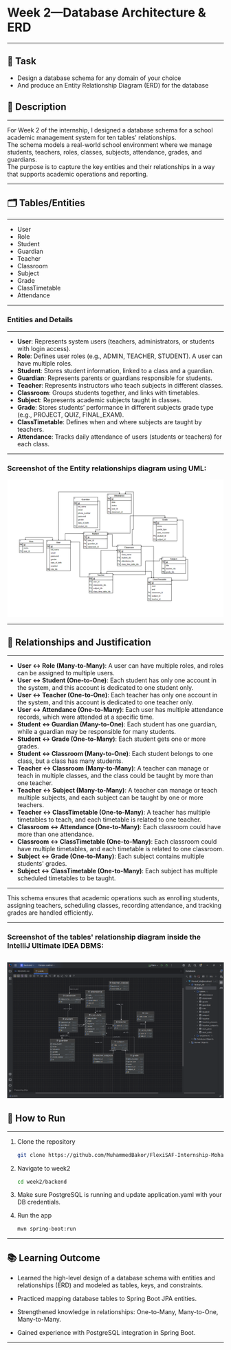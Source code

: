 # Week 2—Database Architecture & ERD

---

## 🎯 Task
- Design a database schema for any domain of your choice 
- And produce an Entity Relationship Diagram (ERD) for the database

## 📖 Description

---

For Week 2 of the internship, I designed a database schema for a school academic management system for ten tables' relationships.   
The schema models a real-world school environment where we manage students, teachers, roles, classes, subjects, attendance, grades, and guardians.  
The purpose is to capture the key entities and their relationships in a way that supports academic operations and reporting.

---

## 🗂️ Tables/Entities

---

- User
- Role
- Student
- Guardian
- Teacher
- Classroom
- Subject
- Grade
- ClassTimetable
- Attendance

---
### Entities and Details

---
- **User**: Represents system users (teachers, administrators, or students with login access).
- **Role**: Defines user roles (e.g., ADMIN, TEACHER, STUDENT). A user can have multiple roles.
- **Student**: Stores student information, linked to a class and a guardian.
- **Guardian**: Represents parents or guardians responsible for students.
- **Teacher**: Represents instructors who teach subjects in different classes.
- **Classroom**: Groups students together, and links with timetables.
- **Subject**: Represents academic subjects taught in classes.
- **Grade**: Stores students’ performance in different subjects grade type (e.g., PROJECT, QUIZ, FINAL_EXAM).
- **ClassTimetable**: Defines when and where subjects are taught by teachers.
- **Attendance**: Tracks daily attendance of users (students or teachers) for each class.

---

### Screenshot of the Entity relationships diagram using UML:
![ERDScreenshot.png](src/main/resources/images/ERDScreenshot.png)

---

## 🔗 Relationships and Justification

---
- **User ↔ Role (Many-to-Many)**: A user can have multiple roles, and roles can be assigned to multiple users.
- **User ↔ Student (One-to-One)**: Each student has only one account in the system, and this account is dedicated to one student only.
- **User ↔ Teacher (One-to-One)**: Each teacher has only one account in the system, and this account is dedicated to one teacher only.
- **User ↔ Attendance (One-to-Many)**: Each user has multiple attendance records, which were attended at a specific time.
- **Student ↔ Guardian (Many-to-One)**: Each student has one guardian, while a guardian may be responsible for many students.
- **Student ↔ Grade (One-to-Many)**: Each student gets one or more grades.
- **Student ↔ Classroom (Many-to-One)**: Each student belongs to one class, but a class has many students.
- **Teacher ↔ Classroom (Many-to-Many)**: A teacher can manage or teach in multiple classes, and the class could be taught by more than one teacher.
- **Teacher ↔ Subject (Many-to-Many)**: A teacher can manage or teach multiple subjects, and each subject can be taught by one or more teachers.
- **Teacher ↔ ClassTimetable (One-to-Many)**: A teacher has multiple timetables to teach, and each timetable is related to one teacher.
- **Classroom ↔ Attendance (One-to-Many)**: Each classroom could have more than one attendance.
- **Classroom ↔ ClassTimetable (One-to-Many)**: Each classroom could have multiple timetables, and each timetable is related to one classroom.
- **Subject ↔ Grade (One-to-Many)**: Each subject contains multiple students' grades.
- **Subject ↔ ClassTimetable (One-to-Many)**: Each subject has multiple scheduled timetables to be taught.

---

This schema ensures that academic operations such as enrolling students, assigning teachers, scheduling classes, recording attendance, and tracking grades are handled efficiently.

---

### Screenshot of the tables' relationship diagram inside the IntelliJ Ultimate IDEA DBMS:
![local_ERD.png](src/main/resources/images/local_ERD.png)
---

## 🚀 How to Run

---
1. Clone the repository
   ```bash
   git clone https://github.com/MuhammedBakor/FlexiSAF-Internship-MohammadBakurIbrahim.git

2. Navigate to week2

   ```bash
   cd week2/backend

3. Make sure PostgreSQL is running and update application.yaml with your DB credentials.


4. Run the app

   ```bash
   mvn spring-boot:run

---
## 📚 Learning Outcome

- Learned the high-level design of a database schema with entities and relationships (ERD) and modeled as tables, keys, and constraints.

- Practiced mapping database tables to Spring Boot JPA entities.

- Strengthened knowledge in relationships: One-to-Many, Many-to-One, Many-to-Many.

- Gained experience with PostgreSQL integration in Spring Boot.

---

